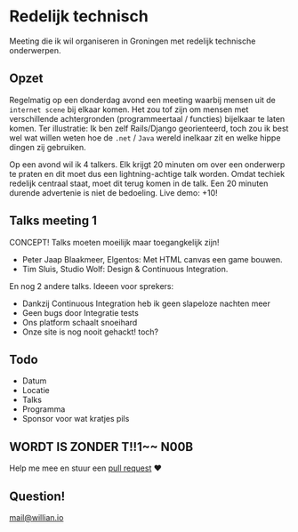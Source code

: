 # Redelijk technisch

Meeting die ik wil organiseren in Groningen met redelijk technische onderwerpen.

## Opzet

Regelmatig op een donderdag avond een meeting waarbij mensen uit de `internet scene` bij elkaar komen. Het zou tof zijn om mensen met verschillende achtergronden (programmeertaal / functies) bijelkaar te laten komen. Ter illustratie: Ik ben zelf Rails/Django georienteerd, toch zou ik best wel wat willen weten hoe de `.net` / `Java` wereld inelkaar zit en welke hippe dingen zij gebruiken.

Op een avond wil ik 4 talkers. Elk krijgt 20 minuten om over een onderwerp te praten en dit moet dus een lightning-achtige talk worden. Omdat techiek redelijk centraal staat, moet dit terug komen in de talk. Een 20 minuten durende advertenie is niet de bedoeling. Live demo: +10!

## Talks meeting 1

CONCEPT! Talks moeten moeilijk maar toegangkelijk zijn! 

- Peter Jaap Blaakmeer, Elgentos: Met HTML canvas een game bouwen.
- Tim Sluis, Studio Wolf: Design & Continuous Integration.

En nog 2 andere talks. Ideeen voor sprekers:
- Dankzij Continuous Integration heb ik geen slapeloze nachten meer
- Geen bugs door Integratie tests
- Ons platform schaalt snoeihard
- Onze site is nog nooit gehackt! toch?

## Todo

- Datum
- Locatie
- Talks
- Programma
- Sponsor voor wat kratjes pils


## WORDT IS ZONDER T!!1~~ N00B

Help me mee en stuur een [pull request](https://help.github.com/articles/using-pull-requests) :heart:

## Question!

<mail@willian.io>
